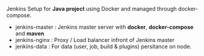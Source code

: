 Jenkins Setup for **Java project** using Docker and managed through docker-compose.

- jenkins-master : Jenkins master server with **docker**, **docker-compose** and **maven**
- jenkins-nginx : Proxy / Load balancer infront of Jenkins master
- jenkins-data : For data (user, job, build & plugins) persitance on node.